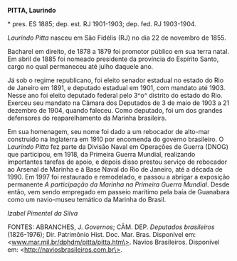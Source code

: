 **PITTA, Laurindo**

\* pres. ES 1885; dep. est. RJ 1901-1903; dep. fed. RJ 1903-1904.

*Laurindo Pitta* nasceu em São Fidélis (RJ) no dia 22 de novembro de
1855.

Bacharel em direito, de 1878 a 1879 foi promotor público em sua terra
natal. Em abril de 1885 foi nomeado presidente da província do Espírito
Santo, cargo no qual permaneceu até julho daquele ano.

Já sob o regime republicano, foi eleito senador estadual no estado do
Rio de Janeiro em 1891, e deputado estadual em 1901, com mandato até
1903. Nesse ano foi eleito deputado federal pelo 3^o^ distrito do estado
do Rio. Exerceu seu mandato na Câmara dos Deputados de 3 de maio de 1903
a 21 dezembro de 1904, quando faleceu. Como deputado, foi um dos grandes
defensores do reaparelhamento da Marinha brasileira.

Em sua homenagem, seu nome foi dado a um rebocador de alto-mar
construído na Inglaterra em 1910 por encomenda do governo brasileiro. O
*Laurindo Pitta* fez parte da Divisão Naval em Operações de Guerra
(DNOG) que participou, em 1918, da Primeira Guerra Mundial, realizando
importantes tarefas de apoio, e depois disso prestou serviço de
rebocador ao Arsenal de Marinha e à Base Naval do Rio de Janeiro, até a
década de 1990. Em 1997 foi restaurado e remodelado, e passou a abrigar
a exposição permanente *A participação da Marinha na Primeira Guerra
Mundial*. Desde então, vem sendo empregado em passeio marítimo pela baía
de Guanabara como um navio-museu temático da Marinha do Brasil.

*Izabel Pimentel da Silva*

FONTES: ABRANCHES, J. *Governos*; CÂM. DEP. *Deputados brasileiros*
(1826-1976); Dir. Patrimônio Hist. Doc. Mar. Bras. Disponível em:
\<www.mar.mil.br/dphdm/pitta/pitta.htm\>. Navios Brasileiros. Disponível
em: \<http://naviosbrasileiros.com.br\>.
